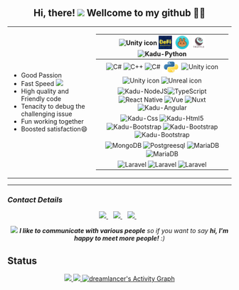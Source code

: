 <h2 align="center">
 Hi, there! <img src="https://media.giphy.com/media/hvRJCLFzcasrR4ia7z/giphy.gif" width="25px"> Wellcome to my github 🙋‍♂️
</h2> 



<table align ="center">
<tr>
<td>
<ul>
<li>Good Passion</li>
<li>Fast Speed <img src="https://media.giphy.com/media/WUlplcMpOCEmTGBtBW/giphy.gif" width="30"></li>
<li>High quality and Friendly code</li>
<li>Tenacity to debug the challenging issue</li>
<li>Fun working together</li>
<li>Boosted satisfaction😄</li>
</ul>
</td>
<td>

|<img align="center" alt="Unity icon" height="33" width="33" src="https://img.icons8.com/color/2x/blockchain.png"> <img align="center" alt="Unity icon" height="30" width="30" src="https://raw.githubusercontent.com/kroim/profile/master/icons/icon_defi.png">&nbsp;&nbsp;<img align="center" alt="Unity icon" height="30" width="30" src="https://raw.githubusercontent.com/kroim/profile/master/icons/icon_pancake.png">&nbsp;&nbsp;<img align="center" alt="Unity icon" height="30" width="30" src="https://github.com/kroim/profile/raw/master/icons/icon_truffle.png?raw=true"> <img align="center" alt="Kadu-Python" height="26" width="40" src="https://cdn.worldvectorlogo.com/logos/solidity.svg"/>|
|:---:|
|<img align="center" alt="C#" height="33" width="33" src="https://img.icons8.com/color/2x/c-programming.png"> <img align="center" alt="C++" height="33" width="33" src="https://img.icons8.com/color/2x/c-plus-plus-logo.png"> <img align="center" alt="C#" height="33" width="33" src="https://img.icons8.com/color/2x/c-sharp-logo.png"> <img align="center" alt="Kadu-Python" height="30" width="40" src="https://raw.githubusercontent.com/devicons/devicon/master/icons/python/python-original.svg"/> <img align="center" alt="Unity icon" height="40" width="45" src="https://img.icons8.com/color/2x/django.png">|
|<img align="center" alt="Unity icon" height="33" width="33" src="https://img.icons8.com/nolan/452/unity.png"> <img align="center" alt="Unreal icon" height="33" width="33" src="https://img.icons8.com/nolan/2x/unreal-engine.png">|
|<img align="center" alt="Kadu-NodeJS" height="30" width="40" src="https://cdn.jsdelivr.net/gh/devicons/devicon/icons/nodejs/nodejs-original.svg"/><img align="center" alt="TypeScript" height="35" width="35" src="https://img.icons8.com/color/2x/typescript.png"> <img align="center" alt="React Native" height="30" width="30" src="https://img.icons8.com/color/2x/react-native.png"> <img align="center" alt="Vue" height="35" width="33" src="https://img.icons8.com/color/2x/vue-js.png"> <img align="center" alt="Nuxt" height="30" width="30" src="https://img.icons8.com/external-tal-revivo-color-tal-revivo/2x/external-nuxt-js-a-free-and-open-source-web-application-framework-logo-color-tal-revivo.png"> <img align="center" alt="Kadu-Angular" height="35" width="35" src="https://img.icons8.com/color/2x/angularjs.png"/>|
|<img align="center" alt="Kadu-Css" height="35" width="35" src="https://img.icons8.com/color/2x/html-5.png" /> <img align="center" alt="Kadu-Html5" height="35" width="35" src="https://img.icons8.com/color/2x/css3.png"/> <img align="center" alt="Kadu-Bootstrap" height="27" width="27" src="https://img.icons8.com/external-tal-revivo-tritone-tal-revivo/344/external-jquery-is-a-javascript-library-designed-to-simplify-html-logo-tritone-tal-revivo.png"/> <img align="center" alt="Kadu-Bootstrap" height="35" width="35" src="https://img.icons8.com/color/2x/bootstrap.png"/> <img align="center" alt="Kadu-Bootstrap" height="35" width="35" src="https://img.icons8.com/color/2x/javascript.png"/>|
|<img align="center" alt="MongoDB" height="35" width="35" src="https://img.icons8.com/color/2x/mongodb.png"/> <img align="center" alt="Postgreesql" height="35" width="35" src="https://img.icons8.com/color/2x/postgreesql.png"/> <img align="center" alt="MariaDB" height="35" width="35" src="https://img.icons8.com/fluency/2x/maria-db.png"/> <img align="center" alt="MariaDB" height="40" width="40" src="https://img.icons8.com/color/2x/mysql-logo.png"/>|
|<img align="center" alt="Laravel" height="35" width="35" src="https://img.icons8.com/color/2x/php.png"/> <img align="center" alt="Laravel" height="35" width="35" src="https://img.icons8.com/fluency/2x/laravel.png"/>  <img align="center" alt="Laravel" height="30" width="30" src="https://img.icons8.com/external-tal-revivo-color-tal-revivo/2x/external-codeigniter-is-an-open-source-software-rapid-development-web-framework-logo-color-tal-revivo.png"/>|   
  </td>
 </tr>
</table>
<hr>

### **_Contact Details_**
<p align='center'>
  <a href="https://t.me/DripMicro">
    <img src="https://img.shields.io/badge/telegram-%230077B5.svg?&style=for-the-badge&logo=telegram&logoColor=white" />
  </a>&nbsp;&nbsp;
  <a href="https://join.skype.com/invite/AfjdkEfFQbIy">
    <img src="https://img.shields.io/badge/skype-%231DA1F3.svg?&style=for-the-badge&logo=skype&logoColor=white" />
  </a>&nbsp;&nbsp;
  <a href="mailto:jamesaoki7@gmail.com">
    <img src="https://img.shields.io/badge/email me-%231DA1F3.svg?&style=for-the-badge&logo=gmail&logoColor=white" />
  </a>&nbsp;&nbsp;
</p>
<div align="center">
<img src="https://media.giphy.com/media/LnQjpWaON8nhr21vNW/giphy.gif" width="60"> <em><b>I like to communicate with various people</b> so if you want to say <b>hi, I'm happy to meet more people!</b> :)</em>
</div>

<h2>Status</h2>

<div align="center">
  <a href="https://github.com/DripMicro">
  <img height="180em" src="https://github-readme-stats.vercel.app/api?username=DripMicro&show_icons=true&theme=dark&include_all_commits=true&count_private=true"/>
  <img height="180em" src="https://github-readme-stats.vercel.app/api/top-langs/?username=DripMicro&layout=compact&langs_count=10&theme=dark"/>
<!--   <img height="295em"  src="https://activity-graph.herokuapp.com/graph?username=dreamlancer&theme=xcode"/> -->
   <img alt="dreamlancer's Activity Graph" src="https://activity-graph.herokuapp.com/graph?username=DripMicro&bg_color=1c292E&color=a7e729&line=e729c7&point=FFFFFF&hide_border=true" /> 
  </a>
</div>
